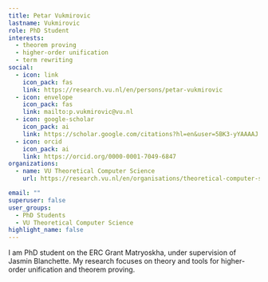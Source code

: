```yaml
---
title: Petar Vukmirovic
lastname: Vukmirovic
role: PhD Student
interests:
  - theorem proving
  - higher-order unification
  - term rewriting
social:
  - icon: link
    icon_pack: fas
    link: https://research.vu.nl/en/persons/petar-vukmirovic
  - icon: envelope
    icon_pack: fas
    link: mailto:p.vukmirovic@vu.nl
  - icon: google-scholar
    icon_pack: ai
    link: https://scholar.google.com/citations?hl=en&user=5BK3-yYAAAAJ
  - icon: orcid
    icon_pack: ai
    link: https://orcid.org/0000-0001-7049-6847
organizations:
  - name: VU Theoretical Computer Science
    url: https://research.vu.nl/en/organisations/theoretical-computer-science-4/persons/

email: ""
superuser: false
user_groups:
  - PhD Students
  - VU Theoretical Computer Science
highlight_name: false
---
```


I am PhD student on the ERC Grant Matryoskha, under supervision of Jasmin Blanchette. My research focuses on theory and tools for higher-order unification and theorem proving.
